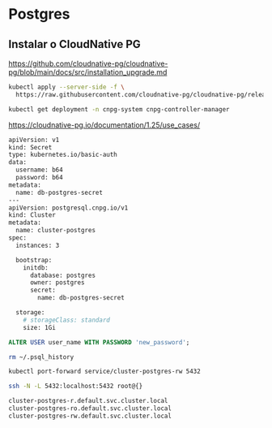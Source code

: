 # Postgres

## Instalar o CloudNative PG

<https://github.com/cloudnative-pg/cloudnative-pg/blob/main/docs/src/installation_upgrade.md>

```bash
kubectl apply --server-side -f \
  https://raw.githubusercontent.com/cloudnative-pg/cloudnative-pg/release-1.25/releases/cnpg-1.25.0.yaml
```

```bash
kubectl get deployment -n cnpg-system cnpg-controller-manager
```

<https://cloudnative-pg.io/documentation/1.25/use_cases/>

```bash
apiVersion: v1
kind: Secret
type: kubernetes.io/basic-auth
data:
  username: b64
  password: b64
metadata:
  name: db-postgres-secret
---
apiVersion: postgresql.cnpg.io/v1
kind: Cluster
metadata:
  name: cluster-postgres
spec:
  instances: 3

  bootstrap:
    initdb:
      database: postgres
      owner: postgres
      secret:
        name: db-postgres-secret

  storage:
    # storageClass: standard
    size: 1Gi
```

```sql
ALTER USER user_name WITH PASSWORD 'new_password';
```

```bash
rm ~/.psql_history
```

```bash
kubectl port-forward service/cluster-postgres-rw 5432
```

```bash
ssh -N -L 5432:localhost:5432 root@{}
```

```bash
cluster-postgres-r.default.svc.cluster.local
cluster-postgres-ro.default.svc.cluster.local
cluster-postgres-rw.default.svc.cluster.local
```
